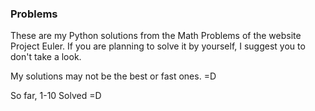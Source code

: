 ### Problems 
These are my Python solutions from the Math Problems of the website Project Euler. If you are planning to solve it by yourself, I suggest you to don't take a look. 

My solutions may not be the best or fast ones. =D

So far, 1-10 Solved =D

